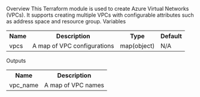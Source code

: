 Overview
This Terraform module is used to create Azure Virtual Networks (VPCs). It supports creating multiple VPCs with configurable attributes such as address space and resource group.
Variables
<table>
  <tr>
    <th>Name</th>
    <th>Description</th>
    <th>Type</th>
    <th>Default</th>
  </tr>
  <tr>
    <td>vpcs</td>
    <td>A map of VPC configurations</td>
    <td>map(object)</td>
    <td>N/A</td>
  </tr>
</table>
Outputs
<table>
  <tr>
    <th>Name</th>
    <th>Description</th>
  </tr>
  <tr>
    <td>vpc_name</td>
    <td>A map of VPC names</td>
  </tr>
</table>
